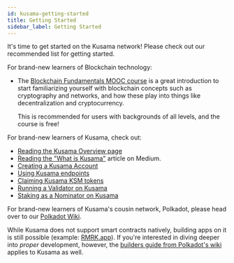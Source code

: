 ```yaml
---
id: kusama-getting-started
title: Getting Started
sidebar_label: Getting Started
---
```


It's time to get started on the Kusama network! Please check out our recommended list for getting
started.

For brand-new learners of Blockchain technology:

- The [Blockchain Fundamentals MOOC course][mooc] is a great introduction to start familiarizing yourself
  with blockchain concepts such as cryptography and networks, and how these play into things like 
  decentralization and cryptocurrency.
  
  This is recommended for users with backgrounds of all levels, and the course is free!

For brand-new learners of Kusama, check out:

- [Reading the Kusama Overview page][overview]
- [Reading the "What is Kusama"][medium] article on Medium.
- [Creating a Kusama Account][create-account]
- [Using Kusama endpoints][endpoints]
- [Claiming Kusama KSM tokens][tokens]
- [Running a Validator on Kusama][validator]
- [Staking as a Nominator on Kusama][nominator]

For brand-new learners of Kusama's cousin network, Polkadot, please head over to our [Polkadot
Wiki][polkadot wiki].

While Kusama does not support smart contracts natively, building apps on it is still possible
(example: [RMRK.app](https://rmrk.app)). If you're interested in diving deeper into _proper_
development, however, the [builders guide from Polkadot's wiki][polkadot-builders] applies to Kusama
as well.

[mooc]: https://mooc.web3.foundation/course/blockchain-fundamentals/
[overview]: kusama-index
[medium]: https://medium.com/polkadot-network/kusama-network-7446706b8f4c
[create-account]: kusama-claims
[endpoints]: kusama-endpoints
[tokens]: https://claim.kusama.network/
[validator]: mirror-maintain-guides-how-to-validate-kusama
[nominator]: mirror-maintain-guides-how-to-nominate-kusama
[polkadot wiki]: https://wiki.polkadot.network/
[polkadot-builders]: https://wiki.polkadot.network/docs/en/build-index
